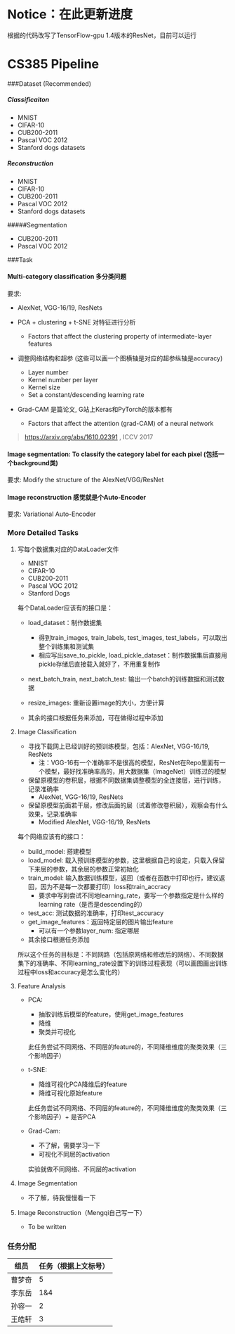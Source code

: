 # Notice：在此更新进度
根据的代码改写了TensorFlow-gpu 1.4版本的ResNet，目前可以运行

# CS385 Pipeline

###Dataset (Recommended)

##### Classificaiton

- MNIST
- CIFAR-10
- CUB200-2011
- Pascal VOC 2012
- Stanford dogs datasets

##### Reconstruction

- MNIST
- CIFAR-10
- CUB200-2011
- Pascal VOC 2012
- Stanford dogs datasets

#####Segmentation

- CUB200-2011
- Pascal VOC 2012

###Task

#### Multi-category classification 多分类问题

要求:

- AlexNet, VGG-16/19, ResNets

- PCA + clustering + t-SNE 对特征进行分析
  - Factors that affect the clustering property of intermediate-layer features
- 调整网络结构和超参 (这些可以画一个图横轴是对应的超参纵轴是accuracy)
  - Layer number
  - Kernel number per layer
  - Kernel size
  - Set a constant/descending learning rate
- Grad-CAM 是篇论文, G站上Keras和PyTorch的版本都有
  - Factors that affect the attention (grad-CAM) of a neural network

> https://arxiv.org/abs/1610.02391 , ICCV 2017

#### Image segmentation: To classify the category label for each pixel (包括一个background类)

要求: Modify the structure of the AlexNet/VGG/ResNet

####  Image reconstruction 感觉就是个Auto-Encoder

要求:  Variational Auto-Encoder



### More Detailed Tasks

1. 写每个数据集对应的DataLoader文件

   - MNIST
   - CIFAR-10
   - CUB200-2011
   - Pascal VOC 2012
   - Stanford Dogs

   每个DataLoader应该有的接口是：

   - load_dataset：制作数据集
     - 得到train_images, train_labels, test_images, test_labels，可以取出整个训练集和测试集
     - 相应写出save_to_pickle, load_pickle_dataset：制作数据集后直接用pickle存储后直接载入就好了，不用重复制作
   - next_batch_train, next_batch_test: 输出一个batch的训练数据和测试数据

   - resize_images: 重新设置image的大小，方便计算

   - 其余的接口根据任务来添加，可在做得过程中添加

2. Image Classification

   - 寻找下载网上已经训好的预训练模型，包括：AlexNet, VGG-16/19, ResNets
     - 注：VGG-16有一个准确率不是很高的模型，ResNet在Repo里面有一个模型，最好找准确率高的，用大数据集（ImageNet）训练过的模型
   - 保留原模型的卷积层，根据不同数据集调整模型的全连接层，进行训练，记录准确率
     - AlexNet, VGG-16/19, ResNets
   - 保留原模型前面若干层，修改后面的层（试着修改卷积层），观察会有什么效果，记录准确率
     - Modified AlexNet, VGG-16/19, ResNets

   每个网络应该有的接口：

   - build_model: 搭建模型
   - load_model: 载入预训练模型的参数，这里根据自己的设定，只载入保留下来层的参数，其余层的参数正常初始化
   - train_model: 输入数据训练模型，返回（或者在函数中打印也行，建议返回，因为不是每一次都要打印）loss和train_accracy
     - 要求中写到尝试不同地learning_rate，要写一个参数指定是什么样的learning rate（是否是descending的）
   - test_acc: 测试数据的准确率，打印test_accuracy
   - get_image_features：返回特定层的图片输出feature
     - 可以有一个参数layer_num: 指定哪层
   - 其余接口根据任务添加

   所以这个任务的目标是：不同网路（包括原网络和修改后的网络）、不同数据集下的准确率、不同learning_rate设置下的训练过程表现（可以画图画出训练过程中loss和accuracy是怎么变化的）

3. Feature Analysis

   - PCA: 

     - 抽取训练后模型的feature，使用get_image_features
     - 降维
     - 聚类并可视化

     此任务尝试不同网络、不同层的feature的，不同降维维度的聚类效果（三个影响因子）

   - t-SNE:

     - 降维可视化PCA降维后的feature
     - 降维可视化原始feature

     此任务尝试不同网络、不同层的feature的，不同降维维度的聚类效果（三个影响因子）+ 是否PCA

   - Grad-Cam:

     - 不了解，需要学习一下
     - 可视化不同层的activation

     实验就做不同网络、不同层的activation

4. Image Segmentation

   - 不了解，待我慢慢看一下

5. Image Reconstruction（Mengqi自己写一下）

   - To be written

### 任务分配

| 组员   | 任务（根据上文标号） |
| ------ | -------------------- |
| 曹梦奇 | 5                    |
| 李东岳 | 1&4                  |
| 孙容一 | 2                    |
| 王皓轩 | 3                    |

